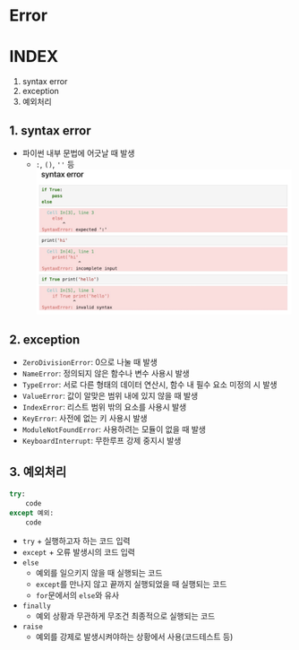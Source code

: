 # Error
# INDEX
1. syntax error
2. exception
3. 예외처리

## 1. syntax error
- 파이썬 내부 문법에 어긋날 때 발생
    - `:`, `()`, `''` 등
![syntax_error](../assets/syntax_error.jpg)

## 2. exception
- `ZeroDivisionError`: 0으로 나눌 때 발생
- `NameError`: 정의되지 않은 함수나 변수 사용시 발생
- `TypeError`: 서로 다른 형태의 데이터 연산시, 함수 내 필수 요소 미정의 시 발생
- `ValueError`: 값이 알맞은 범위 내에 있지 않을 때 발생
- `IndexError`: 리스트 범위 밖의 요소를 사용시 발생
- `KeyError`: 사전에 없는 키 사용시 발생
- `ModuleNotFoundError`: 사용하려는 모듈이 없을 때 발생
- `KeyboardInterrupt`: 무한루프 강제 중지시 발생

## 3. 예외처리
```python
try:
    code
except 예외:
    code
```

- `try` + 실행하고자 하는 코드 입력
- `except` + 오류 발생시의 코드 입력
- `else` 
    - 예외를 일으키지 않을 때 실행되는 코드
    - `except`를 만나지 않고 끝까지 실행되었을 때 실행되는 코드
    - `for`문에서의 `else`와 유사
- `finally`
    - 예외 상황과 무관하게 무조건 최종적으로 실행되는 코드
- `raise`
    - 예외를 강제로 발생시켜야하는 상황에서 사용(코드테스트 등)